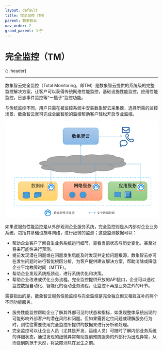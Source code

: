 ```yaml
---
layout: default
title: 完全监控（TM）
parent: 数象智云
nav_order: 2
grand_parent: 关于
---
```


# 完全监控（TM）
{: .header}

---

数象智云完全监控（Total Monitoring，即TM）是数象智云提供的系统级的完整监控解决方案，让客户可以获得传统网络性能监控，基础设施性能监控，应用性能监控，日志事件监控等"一揽子"监控功能。

与传统监控不同，用户只需在被监控系统中安装数象智云采集器，选择所需的监控场景，数象智云就可完成全面智能的监控帮助客户轻松开启专业监控。

![tm.png](/assets/images/about/tm.png)

如果说服务性能监控是从外部观测企业服务系统，完全监控则是从内部对企业业务系统，包括其基础设施与网络，进行细微的监测；这些监测数据可以：

* 帮助企业客户了解自生业务系统运行细节，查看当前状态与历史变化，甚至对将来可能性进行预测。
* 提前发现潜在问题或在问题发生后能及时发现并定位问题根源，数象智云亦可在发生问题时进行智能根因分析，为客户提供建议解决方案，帮助消除或降低企业平均故障时间（MTTF）。
* 帮助企业发现系统瓶颈点，进行系统优化和决策。
* 帮助企业改进或优化业务流程。完全监控提供开放的API接口，企业可以通过监控数据自动化、智能化的驱动业务流程，让监控不再是业务之外的环节。

需要指出的是，数象智云服务性能监控与完全监控是完全独立但又相互互补的两个不同功能服务。
* 服务性能监控帮助企业了解其外部可见的状态和指标，如发现整体系统出现的可能影响外部客户的潜在风险和问题。但如果需要定位问题或理解服务行为时，则往往需要使用完全监控所提供的数据来进行分析和处理。
* 完全监控可以让企业人员（尤其是开发、运维人员）可随时了解内部业务系统的详细状态，通过发现的细微异常帮助提前预防服务的外部行为出现异常，从而做到防范于未然，将故障消除在发生之前。